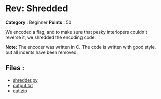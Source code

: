 # Rev: Shredded

**Category** : Beginner
**Points** : 50

We encoded a flag, and to make sure that pesky interlopers couldn't reverse it, we shredded the encoding code.

**Note:** The encoder was written in C. The code is written with good style, but all indents have been removed.


## Files : 
 - [shredder.py](./shredder.py)
 - [output.txt](./output.txt)
 - [out.zip](./out.zip)


